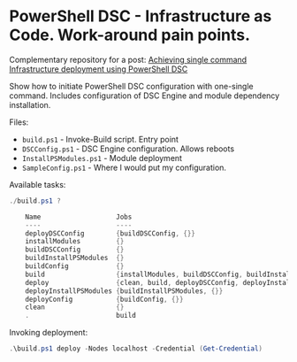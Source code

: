 # PowerShell DSC - Infrastructure as Code. Work-around pain points.

Complementary repository for a post: [Achieving single command Infrastructure deployment using PowerShell DSC](https://dev.to/janisveinbergs/achieving-single-command-infrastructure-deployment-using-powershell-dsc-20h5)

Show how to initiate PowerShell DSC configuration with one-single command. Includes configuration of DSC Engine and module dependency installation.

Files:
- `build.ps1` - Invoke-Build script. Entry point
- `DSCConfig.ps1` - DSC Engine configuration. Allows reboots
- `InstallPSModules.ps1` - Module deployment
- `SampleConfig.ps1` - Where I would put my configuration.

Available tasks:
```powershell
./build.ps1 ?

    Name                   Jobs                                                                 Synopsis
    ----                   ----                                                                 --------
    deployDSCConfig        {buildDSCConfig, {}}                                                 Apply DSC engine configuration to allow reboots. Kind of a special case: https://docs.mi... 
    installModules         {}                                                                   Install required powershell modules for current host for build to work.
    buildDSCConfig         {}                                                                   Generate .mof files configuring local DSC settings
    buildInstallPSModules  {}                                                                   Generate .mof files for PowerShell module installation for passed nodes (prerequisite fo...
    buildConfig            {}                                                                   Generates sample config
    build                  {installModules, buildDSCConfig, buildInstallPSModules, buildConfig} Build project. Build will call all those other taskkks
    deploy                 {clean, build, deployDSCConfig, deployInstallPSModules...}           Deploy will push configuration to nodes. Will call build before.
    deployInstallPSModules {buildInstallPSModules, {}}                                          Deploy only module installation. Will push configuration to nodes. Will call build befor... 
    deployConfig           {buildConfig, {}}                                                    Deploy only config, without installing required modules. Will push configuration to node... 
    clean                  {}                                                                   Remove *.mof files.
    .                      build                                                                Default task
```

Invoking deployment:
```powershell 
.\build.ps1 deploy -Nodes localhost -Credential (Get-Credential) 
```